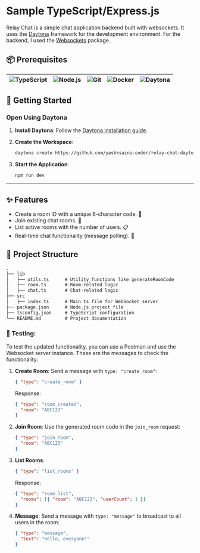 # Sample TypeScript/Express.js

Relay Chat is a simple chat application backend built with websockets. It uses the [Daytona](https://github.com/daytonaio/daytona) framework for the development environment. For the backend, I used the [Websockets](https://www.npmjs.com/package/websocket) package.

## 📦 Prerequisites

| ![TypeScript](https://skillicons.dev/icons?i=typescript) | ![Node.js](https://skillicons.dev/icons?i=nodejs) | ![Git](https://skillicons.dev/icons?i=git) | ![Docker](https://skillicons.dev/icons?i=docker) | ![Daytona](https://github.com/user-attachments/assets/b3f0d70d-8792-420e-90f4-cecaf17d993b)|
|-----------------|---------|------|--------|---------|


## 🚀 Getting Started  

### Open Using Daytona  

1. **Install Daytona**: Follow the [Daytona installation guide](https://www.daytona.io/docs/installation/installation/).  

2. **Create the Workspace**:  
   ```bash  
   daytona create https://github.com/yashksaini-coder/relay-chat-daytona
   ``` 
3. **Start the Application**:  
   ```bash  
   npm run dev
   ```  
---

## ✨ Features  
- Create a room ID with a unique 6-character code. 🔑
- Join existing chat rooms. 🚪
- List active rooms with the number of users. 📋
- Real-time chat functionality (message polling). 💬

## 📁 Project Structure

``` markdown
.
├── lib
│   ├── utils.ts      # Utility functions like generateRoomCode
│   ├── room.ts       # Room-related logic
│   ├── chat.ts       # Chat-related logic
├── src
│   ├── index.ts      # Main ts file for WebSocket server
├── package.json      # Node.js project file
├── tsconfig.json     # TypeScript configuration
└── README.md         # Project documentation
```

### 🧪 Testing:

To test the updated functionality, you can use a Postman and use the Websocket server instance. These are the messages to check the functionality:

1. **Create Room**:
   Send a message with `type: "create_room"`:

   ```json
   { "type": "create_room" }
   ```

   Response:
   ```json
   { "type": "room_created",
     "room": "ABC123"
   }
   ```

2. **Join Room**:
   Use the generated room code in the `join_room` request:
   ```json
   { "type": "join_room",
     "room": "ABC123" 
   }
   ```

3. **List Rooms**:
   ```json
   { "type": "list_rooms" }
   ```

   Response:
   ```json
   { "type": "room_list",
     "rooms": [{ "room": "ABC123", "userCount": 1 }]
   }
   ```

4. **Message**:
   Send a message with `type: "message"` to broadcast to all users in the room:
   ```json
   { "type": "message",
     "text": "Hello, everyone!"
   }
   ```
